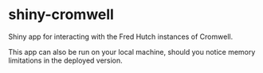 # shiny-cromwell
Shiny app for interacting with the Fred Hutch instances of Cromwell.

This app can also be run on your local machine, should you notice memory limitations in the deployed version.
